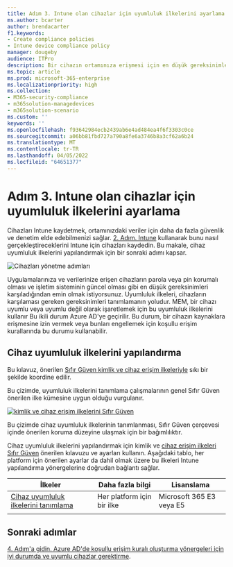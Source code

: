 ```yaml
---
title: Adım 3. Intune olan cihazlar için uyumluluk ilkelerini ayarlama
ms.author: bcarter
author: brendacarter
f1.keywords:
- Create compliance policies
- Intune device compliance policy
manager: dougeby
audience: ITPro
description: Bir cihazın ortamınıza erişmesi için en düşük gereksinimleri belirten cihaz uyumluluk ilkeleri oluşturmayı öğrenin.
ms.topic: article
ms.prod: microsoft-365-enterprise
ms.localizationpriority: high
ms.collection:
- M365-security-compliance
- m365solution-managedevices
- m365solution-scenario
ms.custom: ''
keywords: ''
ms.openlocfilehash: f93642984ecb2439ab6e4ad484ea4f6f3303c0ce
ms.sourcegitcommit: a06bb81fbd727a790a8fe6a3746b8a3cf62a6b24
ms.translationtype: MT
ms.contentlocale: tr-TR
ms.lasthandoff: 04/05/2022
ms.locfileid: "64651377"
---
```

# <a name="step-3-set-up-compliance-policies-for-devices-with-intune"></a>Adım 3. Intune olan cihazlar için uyumluluk ilkelerini ayarlama

Cihazları Intune kaydetmek, ortamınızdaki veriler için daha da fazla güvenlik ve denetim elde edebilmenizi sağlar. [2. Adım. Intune](manage-devices-with-intune-enroll.md) kullanarak bunu nasıl gerçekleştireceklerini Intune için cihazları kaydedin. Bu makale, cihaz uyumluluk ilkelerini yapılandırmak için bir sonraki adımı kapsar. 

![Cihazları yönetme adımları](../media/devices/intune-mdm-step-2.png#lightbox)

Uygulamalarınıza ve verilerinize erişen cihazların parola veya pin korumalı olması ve işletim sisteminin güncel olması gibi en düşük gereksinimleri karşıladığından emin olmak istiyorsunuz. Uyumluluk ilkeleri, cihazların karşılaması gereken gereksinimleri tanımlamanın yoludur. MEM, bir cihazı uyumlu veya uyumlu değil olarak işaretlemek için bu uyumluluk ilkelerini kullanır Bu ikili durum Azure AD'ye geçirilir. Bu durum, bir cihazın kaynaklara erişmesine izin vermek veya bunları engellemek için koşullu erişim kurallarında bu durumu kullanabilir. 

## <a name="configuring-device-compliance-policies"></a>Cihaz uyumluluk ilkelerini yapılandırma

Bu kılavuz, önerilen [Sıfır Güven kimlik ve cihaz erişim ilkeleriyle](../security/office-365-security/microsoft-365-policies-configurations.md) sıkı bir şekilde koordine edilir.

Bu çizimde, uyumluluk ilkelerini tanımlama çalışmalarının genel Sıfır Güven önerilen ilke kümesine uygun olduğu vurgulanır. 

[![kimlik ve cihaz erişim ilkelerini Sıfır Güven](../media/devices/identity-device-define-compliance.png#lightbox)](https://github.com/MicrosoftDocs/microsoft-365-docs/raw/public/microsoft-365/media/devices/identity-device-define-compliance.png)

Bu çizimde cihaz uyumluluk ilkelerinin tanımlanması, Sıfır Güven çerçevesi içinde önerilen koruma düzeyine ulaşmak için bir bağımlılıktır. 

Cihaz uyumluluk ilkelerini yapılandırmak için kimlik ve [cihaz erişim ilkeleri Sıfır Güven](../security/office-365-security/microsoft-365-policies-configurations.md) önerilen kılavuzu ve ayarları kullanın. Aşağıdaki tablo, her platform için önerilen ayarlar da dahil olmak üzere bu ilkeleri Intune yapılandırma yönergelerine doğrudan bağlantı sağlar.


|İlkeler |Daha fazla bilgi  |Lisanslama |
|---------|---------|---------|
|[Cihaz uyumluluk ilkelerini tanımlama ](../security/office-365-security/identity-access-policies.md#define-device-compliance-policies)   |  Her platform için bir ilke       |  Microsoft 365 E3 veya E5       |
|  |         |         |

## <a name="next-steps"></a>Sonraki adımlar

[4. Adım'a gidin. Azure AD'de koşullu erişim kuralı oluşturma yönergeleri için iyi durumda ve uyumlu cihazlar gerektirme](manage-devices-with-intune-require-compliance.md).